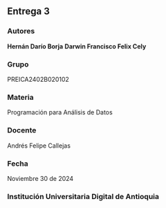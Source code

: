 ## Entrega 3

### Autores
**Hernán Darío Borja**
**Darwin Francisco Felix Cely**

### Grupo
PREICA2402B020102

### Materia
Programación para Análisis de Datos

### Docente
Andrés Felipe Callejas

### Fecha
Noviembre 30 de 2024

### Institución Universitaria Digital de Antioquia
